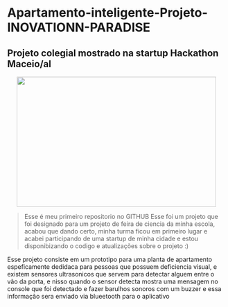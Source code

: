 # Apartamento-inteligente-Projeto-INOVATIONN-PARADISE
## Projeto colegial mostrado na startup Hackathon Maceio/al

<p align="center">
  <img width="460" height="300" src="[IMAGES](plantaprojeto.jpg)">
</p>


> Esse é meu primeiro repositorio no GITHUB
Esse foi um projeto que foi designado para um projeto de feira de ciencia da 
minha escola, acabou que dando certo, minha turma ficou em primeiro lugar e acabei participando de uma startup de minha cidade e estou disponibizando o codigo e atualizações sobre o projeto :)


Esse projeto consiste em um prototipo para uma planta de apartamento espeficamente dedidaca para pessoas que possuem deficiencia visual, e existem sensores 
ultrasonicos que servem para detectar alguem entre o vão da porta, e nisso quando o sensor detecta mostra uma mensagem no console que foi detectado e fazer 
barulhos sonoros com um buzzer e essa informação sera enviado via blueetooth para o aplicativo
